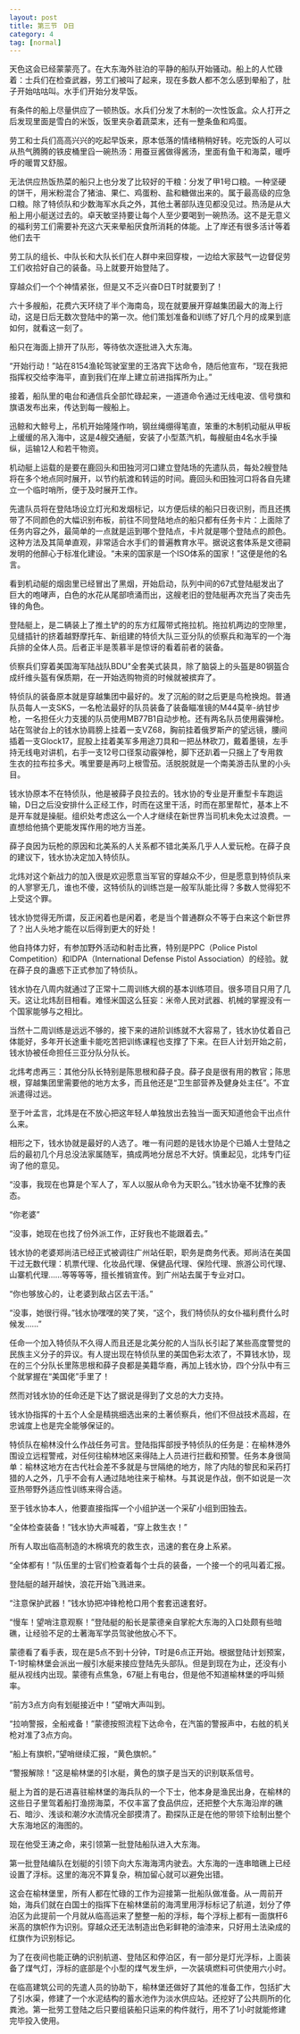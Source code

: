 ```yaml
---
layout: post
title: 第三节　D日
category: 4
tag: [normal]
---
```


天色这会已经蒙蒙亮了。在大东海外驻泊的平静的船队开始骚动。船上的人忙碌着：士兵们在检查武器，劳工们被叫了起来，现在多数人都不怎么感到晕船了，肚子开始咕咕叫。水手们开始分发早饭。

有条件的船上尽量供应了一顿热饭。水兵们分发了木制的一次性饭盒。众人打开之后发现里面是雪白的米饭，饭里夹杂着蔬菜末，还有一整条鱼和鸡蛋。

劳工和士兵们高高兴兴的吃起早饭来，原本低落的情绪稍稍好转。吃完饭的人可以从热气腾腾的铁皮桶里舀一碗热汤：用蚕豆酱做得酱汤，里面有鱼干和海菜，暖呼呼的暖胃又舒服。

无法供应热饭热菜的船只上也分发了比较好的干粮：分发了甲1号口粮。一种坚硬的饼干，用米粉混合了猪油、果仁、鸡蛋粉、盐和糖做出来的。属于最高级的应急口粮。除了特侦队和少数海军水兵之外，其他土著部队连见都没见过。热汤是从大船上用小艇送过去的。卓天敏坚持要让每个人至少要喝到一碗热汤。这不是无意义的福利劳工们需要补充这六天来晕船厌食所消耗的体能。上了岸还有很多活计等着他们去干

劳工队的组长、中队长和大队长们在人群中来回穿梭，一边给大家鼓气一边督促劳工们收拾好自己的装备。马上就要开始登陆了。

穿越众们一个个神情紧张，但是又不乏兴奋D日T时就要到了！

六十多艘船，花费六天环绕了半个海南岛，现在就要展开穿越集团最大的海上行动，这是日后无数次登陆中的第一次。他们策划准备和训练了好几个月的成果到底如何，就看这一刻了。

船只在海面上排开了队形，等待依次逐批进入大东海。

“开始行动！”站在8154渔轮驾驶室里的王洛宾下达命令，随后他宣布，“现在我把指挥权交给李海平，直到我们在岸上建立前进指挥所为止。”

接着，船队里的电台和通信兵全部忙碌起来，一道道命令通过无线电波、信号旗和旗语发布出来，传达到每一艘船上。

迅鲸和大鲸号上，吊机开始隆隆作响，钢丝绳绷得笔直，笨重的木制机动艇从甲板上缓缓的吊入海中，这是4艘交通艇，安装了小型蒸汽机，每艘艇由4名水手操纵，运输12人和若干物资。

机动艇上运载的是要在鹿回头和田独河河口建立登陆场的先遣队员，每处2艘登陆将在多个地点同时展开，以节约航渡和转运的时间。鹿回头和田独河口将各自先建立一个临时哨所，便于及时展开工作。

先遣队员将在登陆场设立灯光和发烟标记，以方便后续的船只日夜识别，而且还携带了不同颜色的大幅识别布板，前往不同登陆地点的船只都有任务卡片：上面除了任务内容之外，最简单的一点就是运到哪个登陆点，卡片就是哪个登陆点的颜色。这种方法及其简单直观，非常适合水手们的普遍教育水平。据说这套体系是文德嗣发明的他醉心于标准化建设。“未来的国家是一个ISO体系的国家！”这便是他的名言。

看到机动艇的烟囱里已经冒出了黑烟，开始启动，队列中间的67式登陆艇发出了巨大的咆哮声，白色的水花从尾部喷涌而出，这艘老旧的登陆艇再次充当了突击先锋的角色。

登陆艇上，是二辆装上了推土铲的的东方红履带式拖拉机。拖拉机两边的空隙里，见缝插针的挤着越野摩托车、新组建的特侦大队三亚分队的侦察兵和海军的一个海兵排的全体人员。后者正半是羡慕半是惊讶的看着前者的装备。

侦察兵们穿着美国海军陆战队BDU"全套美式装具，除了脑袋上的头盔是80钢盔合成纤维头盔有保质期，在一开始选购物资的时候就被摈弃了。

特侦队的装备原本就是穿越集团中最好的。发了沉船的财之后更是鸟枪换炮。普通队员每人一支SKS，一名枪法最好的队员装备了装备瞄准镜的M44莫辛-纳甘步枪，一名担任火力支援的队员使用MB77B1自动步枪。还有两名队员使用霰弹枪。站在驾驶台上的钱水协肩膀上挂着一支VZ68，胸前挂着俄罗斯产的望远镜，腰间插着一支Glock17，屁股上挂着美军多用途刀具和一把丛林砍刀，戴着墨镜，左手持无线电对讲机，右手一支12号口径泵动霰弹枪，脚下还趴着一只捆上了专用救生衣的拉布拉多犬。嘴里要是再叼上根雪茄。活脱脱就是一个南美游击队里的小头目。

钱水协原本不在特侦队，他是被薛子良拉去的。钱水协的专业是开重型卡车跑运输，D日之后没安排什么正经工作，时而在这里干活，时而在那里帮忙，基本上不是开车就是操艇。组织处考虑这么一个人才继续在新世界当司机未免太过浪费。一直想给他搞个更能发挥作用的地方当差。

薛子良因为玩枪的原因和北美系的人关系都不错北美系几乎人人爱玩枪。在薛子良的建议下，钱水协决定加入特侦队。

北炜对这个新战力的加入很是欢迎愿意当军官的穿越众不少，但是愿意到特侦队来的人寥寥无几，谁也不傻，这特侦队的训练岂是一般军队能比得？多数人觉得犯不上受这个罪。

钱水协觉得无所谓，反正闲着也是闲着，老是当个普通群众不等于白来这个新世界了？出人头地才能在以后得到更大的好处！

他自持体力好，有参加野外活动和射击比赛，特别是PPC（Police Pistol Competition）和IDPA（International Defense Pistol Association）的经验。就在薛子良的蛊惑下正式参加了特侦队。

钱水协在八周内就通过了正常十二周训练大纲的基本训练项目。很多项目只用了几天。这让北炜刮目相看。难怪米国这么狂妄：米帝人民对武器、机械的掌握没有一个国家能够与之相比。

当然十二周训练是远远不够的，接下来的进阶训练就不大容易了，钱水协仗着自己体能好，多年开长途重卡能吃苦把训练课程也支撑了下来。在巨人计划开始之前，钱水协被任命担任三亚分队分队长。

北炜考虑再三：其他分队长特别是陈思根和薛子良。薛子良是很有用的教官；陈思根，穿越集团里需要他的地方太多，而且他还是“卫生部营养及健身处主任”。不宜派遣得过远。

至于叶孟言，北炜是在不放心把这年轻人单独放出去独当一面天知道他会干出点什么来。

相形之下，钱水协就是最好的人选了。唯一有问题的是钱水协是个已婚人士登陆之后的最初几个月总没法家属随军，搞成两地分居总不大好。慎重起见，北炜专门征询了他的意见。

“没事，我现在也算是个军人了，军人以服从命令为天职么。”钱水协毫不犹豫的表态。

“你老婆”

“没事，她现在也找了份外派工作，正好我也不能跟着去。”

钱水协的老婆郑尚洁已经正式被调往广州站任职，职务是商务代表。郑尚洁在美国干过无数代理：机票代理、化妆品代理、保健品代理、保险代理、旅游公司代理、山寨机代理……等等等等，擅长推销宣传。到广州站去属于专业对口。

“你也够放心的，让老婆到敌占区去干活。”

“没事，她很行得。”钱水协嘿嘿的笑了笑，“这个，我们特侦队的女仆福利费什么时候发……”

任命一个加入特侦队不久得人而且还是北美分舵的人当队长引起了某些高度警觉的民族主义分子的异议。有人提出现在特侦队里的美国色彩太浓了，不算钱水协，现在的三个分队长里陈思根和薛子良都是美籍华裔，再加上钱水协，四个分队中有三个就掌握在“美国佬”手里了！

然而对钱水协的任命还是下达了据说是得到了文总的大力支持。

钱水协指挥的十五个人全是精挑细选出来的土著侦察兵，他们不但战技术高超，在忠诚度上也是完全能够保证的。

特侦队在榆林没什么作战任务可言。登陆指挥部授予特侦队的任务是：在榆林港外围设立远程警戒，对任何往榆林地区来得陆上人员进行拦截和预警。任务本身很简单：榆林这地方在古代社会差不多就是与世隔绝的地方，除了内陆的黎民和采药打猎的人之外，几乎不会有人通过陆地往来于榆林。与其说是作战，倒不如说是一次亚热带野外适应性训练来得合适。

至于钱水协本人，他要直接指挥一个小组护送一个采矿小组到田独去。

“全体检查装备！”钱水协大声喊着，“穿上救生衣！”

所有人取出临高制造的木棉填充的救生衣，迅速的套在身上系紧。

“全体都有！”队伍里的士官们检查着每个士兵的装备，一个接一个的吼叫着汇报。

登陆艇的越开越快，浪花开始飞溅进来。

“注意保护武器！”钱水协把冲锋枪枪口用个套套迅速套好。

“慢车！望哨注意观察！”登陆艇的船长是蒙德亲自掌舵大东海的入口处颇有些暗礁，让经验不足的土著海军学员驾驶他放心不下。

蒙德看了看手表，现在是5点不到十分钟，T时是6点正开始。根据登陆计划预案，T-1时榆林堡会派出一艘引水艇来接应登陆先头部队。但是到现在为止，还没有小艇从视线内出现。蒙德有点焦急，67艇上有电台，但是他不知道榆林堡的呼叫频率。

“前方3点方向有划艇接近中！”望哨大声叫到。

“拉响警报，全船戒备！”蒙德按照流程下达命令，在汽笛的警报声中，右舷的机关枪对准了3点方向。

“船上有旗帜，”望哨继续汇报，“黄色旗帜。”

“警报解除！”这是榆林堡的引水艇，黄色的旗子是当天的识别联系信号。

艇上为首的是石进喜驻榆林堡的海兵队的一个下士，他本身是渔民出身，在榆林的这些日子里驾着船打渔捞海菜，不仅丰富了食品供应，还把整个大东海沿岸的礁石、暗沙、浅谈和潮汐水流情况全部摸清了。勘探队正是在他的带领下绘制出整个大东海地区的海图的。

现在他受王涛之命，来引领第一批登陆船队进入大东海。

第一批登陆编队在划艇的引领下向大东海海湾内驶去。大东海的一连串暗礁上已经设置了浮标。这里的海况不算复杂，稍加留心就可以避免出错。

这会在榆林堡里，所有人都在忙碌的工作为迎接第一批船队做准备。从一周前开始，海兵们就在白国士的指挥下在榆林堡前的海湾里用浮标标记了航道，划分了停泊区为此提前一个月就从临高运来了整整一船的浮标，每个浮标上都有一面旗杆6米高的旗帜作为识别。穿越众还无法制造出色彩鲜艳的油漆来，只好用土法染成的红旗作为识别标记。

为了在夜间也能正确的识别航道、登陆区和停泊区，有一部分是灯光浮标，上面装备了煤气灯，浮标的底部是个小型的煤气发生炉，一次装填燃料可供使用六小时。

在临高建筑公司的先遣人员的协助下，榆林堡还做好了其他的准备工作，包括扩大了引水渠，修建了一个水泥结构的蓄水池作为淡水供应站。还挖好了公共厕所的化粪池。第一批劳工登陆之后只要组装船只运来的构件就行，用不了1小时就能修建完毕投入使用。
